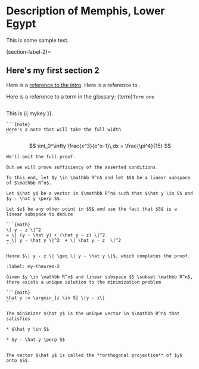 # Description of Memphis, Lower Egypt

This is some sample text.

(section-label-2)=
## Here's my first section 2

Here is a [reference to the intro](intro.md). Here is a reference to [](section-label-2).

Here is a reference to a term in the glossary: {term}`Term one`
```{index} reference
```

This is {{ mykey }}.

````{div} full-width
```{note}
Here's a note that will take the full width
```
````

$$
  \int_0^\infty \frac{x^3}{e^x-1}\,dx = \frac{\pi^4}{15}
$$

````{prf:proof}
We'll omit the full proof.

But we will prove sufficiency of the asserted conditions.

To this end, let $y \in \mathbb R^n$ and let $S$ be a linear subspace of $\mathbb R^n$.

Let $\hat y$ be a vector in $\mathbb R^n$ such that $\hat y \in S$ and $y - \hat y \perp S$.

Let $z$ be any other point in $S$ and use the fact that $S$ is a linear subspace to deduce

```{math}
\| y - z \|^2
= \| (y - \hat y) + (\hat y - z) \|^2
= \| y - \hat y \|^2  + \| \hat y - z  \|^2
```

Hence $\| y - z \| \geq \| y - \hat y \|$, which completes the proof.
````

````{prf:theorem} Orthogonal-Projection-Theorem
:label: my-theorem-2

Given $y \in \mathbb R^n$ and linear subspace $S \subset \mathbb R^n$,
there exists a unique solution to the minimization problem

```{math}
\hat y := \argmin_{z \in S} \|y - z\|
```

The minimizer $\hat y$ is the unique vector in $\mathbb R^n$ that satisfies

* $\hat y \in S$

* $y - \hat y \perp S$


The vector $\hat y$ is called the **orthogonal projection** of $y$ onto $S$.
````
